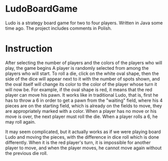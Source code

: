 # LudoBoardGame
Ludo is a strategy board game for two to four players. Written in Java some time ago.
The project includes comments in Polish.

# Instruction
After selecting the number of players and the colors of the players who will play, the game begins
A player is randomly selected from among the players who will start.
To roll a die, click on the white oval shape, then the side of the dice will appear next to it with the number of spots shown,
and the oval itself will change its color to the color of the player whose turn it will now be.
For example, if the oval shape is red, it means that the red player can move his pawn. It works like in traditional Ludo,
that is, first he has to throw a 6 in order to get a pawn from the "waiting" field, where his 4 pieces are on the starting field,
which is already on the fields to move, they are appropriately marked with a color. When a player has no move or his move is over, the next player must roll the die.
When a player rolls a 6, he may roll again.

It may seem complicated, but it actually works as if we were playing board Ludo and moving the pieces, with the difference in dice roll which is done differently.
When it is the red player's turn, it is impossible for another player to move, and when the player moves, he cannot move again without the previous die roll.
